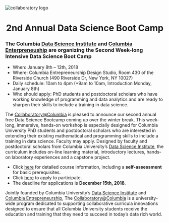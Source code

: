 ![collaboratory logo](Misc-files/collaboratory.png)

<p align="center">
<b> <H1 align="center"> 2nd Annual Data Science Boot Camp </H1> </b>
</p> 

### The Columbia [Data Science Institute](http://datascience.columbia.edu/) and [Columbia Enterpreneuship](http://entrepreneurship.columbia.edu/) are organizing the Second Week-long Intensive Data Science Boot Camp

- When: January 8th – 12th, 2018
- Where: Columbia Entrepreneurship Design Studio, Room 430 of the Riverside Church (490 Riverside Dr, New York, NY 10027)
- Daily schedule: 10am to 4pm (*9am to 10am, Introduction Monday, January 8th)
- Who should apply: PhD students and postdoctoral scholars who have working knowledge of programming and data analytics and are ready to sharpen their skills to include a training in data science.

The [Collaboratory@Columbia](http://collaboratory.columbia.edu/) is pleased to announce our second annual free  Data Science Bootcamp coming up over the winter break.  This week-long, immersive, hands-on workshop  is especially designed for Columbia University PhD students and postdoctoral scholars who are interested in extending their existing mathematical and programming skills to include a training in data science. Faculty may apply. Designed by faculty and postdoctoral scholars from Columbia University’s [Data Science Institute](http://datascience.columbia.edu/), the curriculum includes on-line learning material, introductory lectures, hands-on laboratory experiences and a capstone project.

- Click [here](Bootcamp-materials/) for detailed course information, including a **self-assessment** for basic prerequisites. 
- Click [here](https://www.surveymonkey.com/r/CollaboratoryBootcamp_2018) to apply to participate. 
- The deadline for applications is **December 15th, 2018**. 

Jointly founded by Columbia University’s [Data Science Institute](http://datascience.columbia.edu/) and [Columbia Entrepreneurship](http://entrepreneurship.columbia.edu/), The [Collaboratory@Columbia](http://collaboratory.columbia.edu/) is a university-wide program dedicated to supporting collaborative curricula innovations designed to ensure that all Columbia University students receive the education and training that they need to succeed in today’s data rich world.
 
